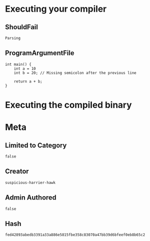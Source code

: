 # Executing your compiler

## ShouldFail

```
Parsing
```

## ProgramArgumentFile

```
int main() {
    int a = 10
    int b = 20; // Missing semicolon after the previous line
    
    return a + b;
}
```

# Executing the compiled binary

# Meta

## Limited to Category

```
false
```

## Creator

```
suspicious-harrier-hawk
```

## Admin Authored

```
false
```

## Hash

```
fed42893abedb3391a33a886e5815fbe358c83070a47bb39d6bfeef0eb8b65c2
```
